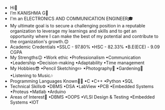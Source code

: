 - Hi👋
- I’m KANISHMA G🤩
- I'm an ELECTRONICS AND COMMUNICATION ENGINEER🎓
- My ultimate goal is to secure a challenging position in a reputable organization to leverage my learnings and skills and to get an opportunity where I can make the best of my potential and contribute to the organization's growth.😊
- Academic Credentials
•SSLC - 97.80%
•HSC - 82.33%
•B.E(ECE) - 9.09 CGPA
- My Strengths😉
•Work ethic
•Professionalism
•Communication
•Leadership
•Decision-making
•Adaptability
•Time management
- My Hobbies😎
•Pencil Sketching✏️
•Photography📸
•Gardening🌱
•Listening to Music🎶
- Programming Languages Known👩‍💻
•C
•C++
•Python
•SQL
- Technical Skills⚙️
•DBMS
•DSA
•LabView
•PCB
•Embedded Systems
•Proteus
•Matlab
•Arduino
- Areas of Interest📲
•DBMS
•OOPS
•VLSI Design & Testing
•Embedded Systems
•IOT
